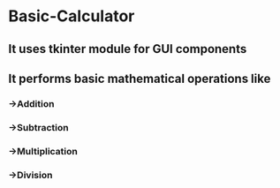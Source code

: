 # Basic-Calculator
## It uses tkinter module for GUI components
## It performs basic mathematical operations like
### ->Addition
### ->Subtraction
### ->Multiplication
### ->Division
